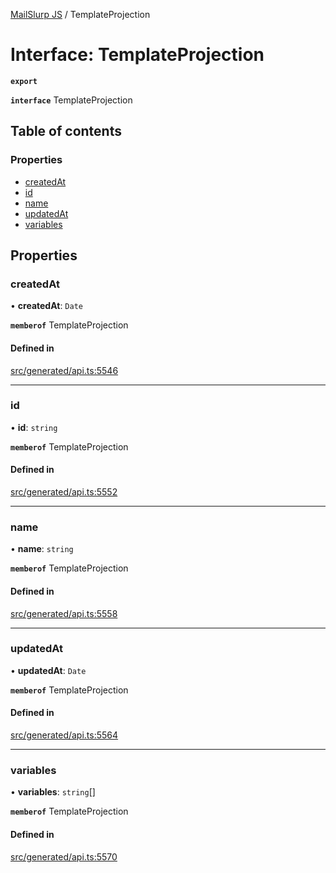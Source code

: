 [MailSlurp JS](../README.md) / TemplateProjection

# Interface: TemplateProjection

**`export`**

**`interface`** TemplateProjection

## Table of contents

### Properties

- [createdAt](TemplateProjection.md#createdat)
- [id](TemplateProjection.md#id)
- [name](TemplateProjection.md#name)
- [updatedAt](TemplateProjection.md#updatedat)
- [variables](TemplateProjection.md#variables)

## Properties

### createdAt

• **createdAt**: `Date`

**`memberof`** TemplateProjection

#### Defined in

[src/generated/api.ts:5546](https://github.com/mailslurp/mailslurp-client/blob/1460b4d/src/generated/api.ts#L5546)

___

### id

• **id**: `string`

**`memberof`** TemplateProjection

#### Defined in

[src/generated/api.ts:5552](https://github.com/mailslurp/mailslurp-client/blob/1460b4d/src/generated/api.ts#L5552)

___

### name

• **name**: `string`

**`memberof`** TemplateProjection

#### Defined in

[src/generated/api.ts:5558](https://github.com/mailslurp/mailslurp-client/blob/1460b4d/src/generated/api.ts#L5558)

___

### updatedAt

• **updatedAt**: `Date`

**`memberof`** TemplateProjection

#### Defined in

[src/generated/api.ts:5564](https://github.com/mailslurp/mailslurp-client/blob/1460b4d/src/generated/api.ts#L5564)

___

### variables

• **variables**: `string`[]

**`memberof`** TemplateProjection

#### Defined in

[src/generated/api.ts:5570](https://github.com/mailslurp/mailslurp-client/blob/1460b4d/src/generated/api.ts#L5570)
